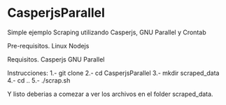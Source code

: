 # CasperjsParallel
Simple ejemplo Scraping utilizando Casperjs, GNU Parallel y Crontab


Pre-requisitos.
Linux
Nodejs

Requisitos.
Casperjs
GNU Parallel

Instrucciones:
1.- git clone
2.- cd CasperjsParallel
3.- mkdir scraped_data
4.- cd ..
5.- ./scrap.sh

Y listo deberias a comezar a ver los archivos en el folder scraped_data.
